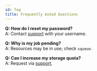 ```yaml
---
id: faq
title: Frequently Asked Questions
---
```


**Q: How do I reset my password?**  
A: Contact [support](#) with your username.

**Q: Why is my job pending?**  
A: Resources may be in use; check `squeue`.

**Q: Can I increase my storage quota?**  
A: Request via [support](#).